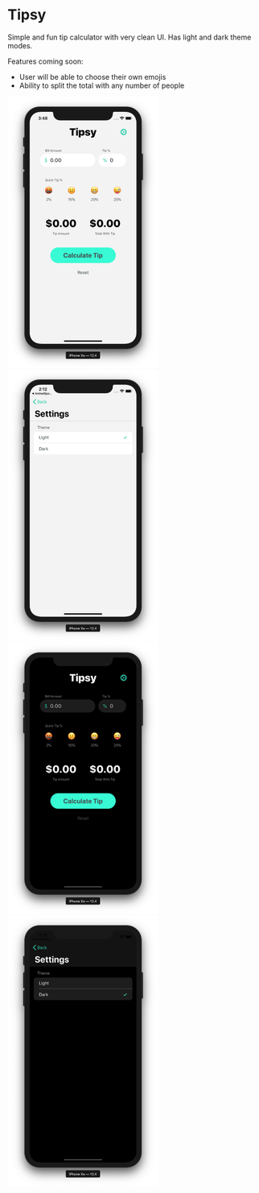 # Tipsy

Simple and fun tip calculator with very clean UI. Has light and dark theme modes.

Features coming soon:
- User will be able to choose their own emojis
- Ability to split the total with any number of people

<img src="light1.png" width="300">
<img src="light2.png" width="300">
<img src="dark1.png" width="300">
<img src="dark2.png" width="300">
